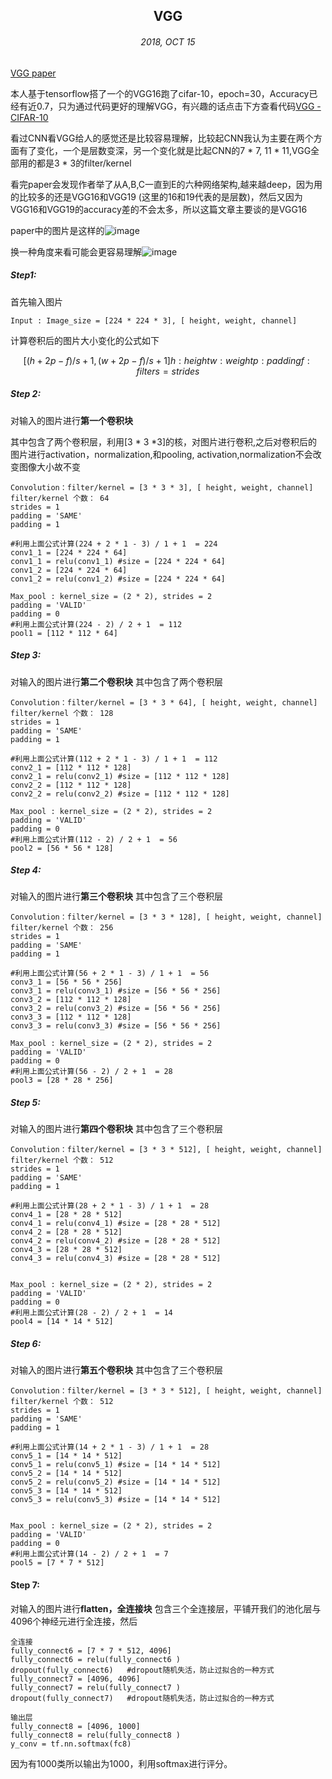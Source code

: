 ## <center>VGG</center>
###### <center>2018, OCT 15</center>

[VGG paper ](https://arxiv.org/pdf/1409.1556.pdf)

本人基于tensorflow搭了一个的VGG16跑了cifar-10，epoch=30，Accuracy已经有近0.7，只为通过代码更好的理解VGG，有兴趣的话点击下方查看代码[VGG - CIFAR-10](https://github.com/WeiYangBin/Notes-Deep-Learning/blob/master/cifar-10%20-%20VGG.ipynb)

看过CNN看VGG给人的感觉还是比较容易理解，比较起CNN我认为主要在两个方面有了变化，一个是层数变深，另一个变化就是比起CNN的7 * 7, 11 * 11,VGG全部用的都是3 * 3的filter/kernel

看完paper会发现作者举了从A,B,C一直到E的六种网络架构,越来越deep，因为用的比较多的还是VGG16和VGG19 (这里的16和19代表的是层数)，然后又因为VGG16和VGG19的accuracy差的不会太多，所以这篇文章主要谈的是VGG16

paper中的图片是这样的![image](https://note.youdao.com/favicon.ico)

换一种角度来看可能会更容易理解![image](https://note.youdao.com/favicon.ico)

##### Step1:

首先输入图片
```
Input : Image_size = [224 * 224 * 3], [ height, weight, channel]
```

计算卷积后的图片大小变化的公式如下
```math
[(h + 2p - f )/ s + 1  ,  (w + 2p - f )/ s + 1]

h :height  

w:weight

p:padding

f:filter

s = strides
```

##### Step 2:

对输入的图片进行**第一个卷积块**

其中包含了两个卷积层，利用[3 * 3 *3]的核，对图片进行卷积,之后对卷积后的图片进行activation，normalization,和pooling,
activation,normalization不会改变图像大小故不变
```
Convolution：filter/kernel = [3 * 3 * 3], [ height, weight, channel] 
filter/kernel 个数： 64
strides = 1
padding = 'SAME'  
padding = 1

#利用上面公式计算(224 + 2 * 1 - 3) / 1 + 1  = 224 
conv1_1 = [224 * 224 * 64]
conv1_1 = relu(conv1_1) #size = [224 * 224 * 64]
conv1_2 = [224 * 224 * 64]
conv1_2 = relu(conv1_2) #size = [224 * 224 * 64]

Max_pool : kernel_size = (2 * 2), strides = 2
padding = 'VALID' 
padding = 0
#利用上面公式计算(224 - 2) / 2 + 1  = 112
pool1 = [112 * 112 * 64]
```

##### Step 3:

对输入的图片进行**第二个卷积块**
其中包含了两个卷积层

```
Convolution：filter/kernel = [3 * 3 * 64], [ height, weight, channel] 
filter/kernel 个数： 128
strides = 1
padding = 'SAME'  
padding = 1

#利用上面公式计算(112 + 2 * 1 - 3) / 1 + 1  = 112 
conv2_1 = [112 * 112 * 128]
conv2_1 = relu(conv2_1) #size = [112 * 112 * 128]
conv2_2 = [112 * 112 * 128]
conv2_2 = relu(conv2_2) #size = [112 * 112 * 128]

Max_pool : kernel_size = (2 * 2), strides = 2
padding = 'VALID' 
padding = 0
#利用上面公式计算(112 - 2) / 2 + 1  = 56
pool2 = [56 * 56 * 128]
```

##### Step 4:

对输入的图片进行**第三个卷积块**
其中包含了三个卷积层

```
Convolution：filter/kernel = [3 * 3 * 128], [ height, weight, channel] 
filter/kernel 个数： 256
strides = 1
padding = 'SAME'  
padding = 1

#利用上面公式计算(56 + 2 * 1 - 3) / 1 + 1  = 56
conv3_1 = [56 * 56 * 256]
conv3_1 = relu(conv3_1) #size = [56 * 56 * 256]
conv3_2 = [112 * 112 * 128]
conv3_2 = relu(conv3_2) #size = [56 * 56 * 256]
conv3_3 = [112 * 112 * 128]
conv3_3 = relu(conv3_3) #size = [56 * 56 * 256]

Max_pool : kernel_size = (2 * 2), strides = 2
padding = 'VALID' 
padding = 0
#利用上面公式计算(56 - 2) / 2 + 1  = 28
pool3 = [28 * 28 * 256]
```

##### Step 5:

对输入的图片进行**第四个卷积块**
其中包含了三个卷积层
```
Convolution：filter/kernel = [3 * 3 * 512], [ height, weight, channel] 
filter/kernel 个数： 512
strides = 1
padding = 'SAME'  
padding = 1

#利用上面公式计算(28 + 2 * 1 - 3) / 1 + 1  = 28
conv4_1 = [28 * 28 * 512]
conv4_1 = relu(conv4_1) #size = [28 * 28 * 512]
conv4_2 = [28 * 28 * 512]
conv4_2 = relu(conv4_2) #size = [28 * 28 * 512]
conv4_3 = [28 * 28 * 512]
conv4_3 = relu(conv4_3) #size = [28 * 28 * 512]


Max_pool : kernel_size = (2 * 2), strides = 2
padding = 'VALID' 
padding = 0
#利用上面公式计算(28 - 2) / 2 + 1  = 14
pool4 = [14 * 14 * 512]
```

##### Step 6:

对输入的图片进行**第五个卷积块**
其中包含了三个卷积层
```
Convolution：filter/kernel = [3 * 3 * 512], [ height, weight, channel] 
filter/kernel 个数： 512
strides = 1
padding = 'SAME'  
padding = 1

#利用上面公式计算(14 + 2 * 1 - 3) / 1 + 1  = 28
conv5_1 = [14 * 14 * 512]
conv5_1 = relu(conv5_1) #size = [14 * 14 * 512]
conv5_2 = [14 * 14 * 512]
conv5_2 = relu(conv5_2) #size = [14 * 14 * 512]
conv5_3 = [14 * 14 * 512]
conv5_3 = relu(conv5_3) #size = [14 * 14 * 512]


Max_pool : kernel_size = (2 * 2), strides = 2
padding = 'VALID' 
padding = 0
#利用上面公式计算(14 - 2) / 2 + 1  = 7
pool5 = [7 * 7 * 512]
```

#### Step 7:

对输入的图片进行**flatten，全连接块**
包含三个全连接层，平铺开我们的池化层与4096个神经元进行全连接，然后
```
全连接
fully_connect6 = [7 * 7 * 512, 4096]
fully_connect6 = relu(fully_connect6 )
dropout(fully_connect6)   #dropout随机失活，防止过拟合的一种方式
fully_connect7 = [4096, 4096]
fully_connect7 = relu(fully_connect7 )
dropout(fully_connect7)   #dropout随机失活，防止过拟合的一种方式

输出层
fully_connect8 = [4096, 1000]
fully_connect8 = relu(fully_connect8 )
y_conv = tf.nn.softmax(fc8)
```

因为有1000类所以输出为1000，利用softmax进行评分。
